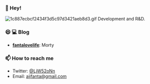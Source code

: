 ### 👋 Hey! 
![1c887ecbcf2434f3d5c97d3421aeb8d3.gif](https://i.loli.net/2020/12/25/1uvAhEik2RgCPDp.gif)
Development and R&D. 

### 😄 💻  Blog

- **[fantalovelife](http://fantalovelife.club/)**: Morty

### 📫 How to reach me

- Twitter: [@LjW52oNn](https://twitter.com/LjW52oNn)
- Email: [aijfanta@gmail.com](mailto:aijfanta@gmail.com)


<!--
**icodesign/icodesign** is a ✨ _special_ ✨ repository because its `README.md` (this file) appears on your GitHub profile.

Here are some ideas to get you started:

- 🔭 I’m currently working on ...
- 🌱 I’m currently learning ...
- 👯 I’m looking to collaborate on ...
- 🤔 I’m looking for help with ...
- 💬 Ask me about ...
- 📫 How to reach me: ...
- 😄 Pronouns: ...
- ⚡ Fun fact: ...
-->

